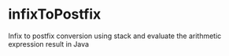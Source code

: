 # infixToPostfix
Infix to postfix conversion using stack and evaluate the arithmetic expression result in Java
